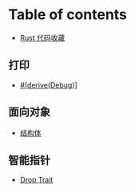 # Table of contents

* [Rust 代码收藏](README.md)

## 打印

* [\#\[derive\(Debug\)\]](da-yin/derive-debug.md)

## 面向对象

* [结构体](mian-xiang-dui-xiang/jie-gou-ti.md)

## 智能指针

* [Drop Trait](zhi-neng-zhi-zhen/drop-trait.md)


